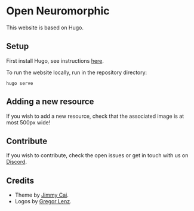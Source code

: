 # Open Neuromorphic

This website is based on Hugo.

## Setup

First install Hugo, see instructions [here](https://gohugo.io/installation/).

To run the website locally, run in the repository directory:
```
hugo serve
```

## Adding a new resource

If you wish to add a new resource, check that the associated image is at most 500px wide!

## Contribute 

If you wish to contribute, check the open issues or get in touch with us on [Discord](https://discord.gg/JParSCNe5k).

## Credits

- Theme by [Jimmy Cai](https://stack.jimmycai.com/).
- Logos by [Gregor Lenz](https://lenzgregor.com).
